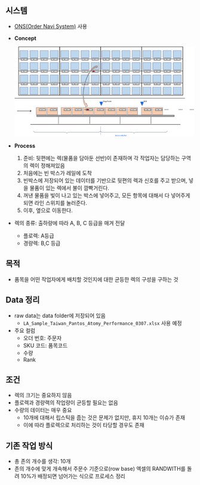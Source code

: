 ## 시스템
- [ONS(Order Navi System)](http://www.hokusho.co.kr/page/sub2_4_2.php) 사용
- **Concept**  

    ![alt text](resource/image.png)
- **Process**
    1. 준비: 뒷편에는 렉(물품을 담아둔 선반)이 존재하며 각 작업자는 담당하는 구역의 렉이 정해져있음
    2. 처음에는 빈 박스가 레일에 도착
    3. 빈박스에 저장되어 있는 데이터를 기반으로 뒷편의 렉과 신호를 주고 받으며, 넣을 물품이 있는 렉에서 불이 깜빡거린다. 
    4. 꺼낸 물품을 빛이 나고 있는 박스에 넣어주고, 모든 항목에 대해서 다 넣어주게 되면 라인 스위치를 눌러준다.
    5. 이후, 옆으로 이동한다. 
- 렉의 종류: 출하량에 따라 A, B, C 등급을 매겨 전달
    - 플로렉: A등급
    - 경량렉: B,C 등급

## 목적
- 품목을 어떤 작업자에게 배치할 것인지에 대한 균등한 렉의 구성을 구하는 것

## Data 정리 
- raw data는 data folder에 저장되어 있음
    - `LA_Sample_Taiwan_Pantos_Atomy_Performance_0307.xlsx` 사용 예정
- 주요 컬럼
    - 오더 번호: 주문자
    - SKU 코드: 품목코드
    - 수량
    - Rank

## 조건
- 렉의 크기는 중요하지 않음
- 플로렉과 경량랙의 작업량이 균등할 필요는 없음
- 수량의 데이터는 매우 중요
    - 10개에 대해서 립스틱을 줍는 것은 문제가 없지만, 휴지 10개는 이슈가 존재
    - 이에 따라 플로렉으로 처리하는 것이 타당할 경우도 존재

## 기존 작업 방식
- 총 존의 개수를 생각: 10개
- 존의 개수에 맞게 개속해서 주문수 기준으로(row base) 엑셀의 RANDWITH를 돌려 10%가 배정되면 넘어가는 식으로 프로세스 정리
